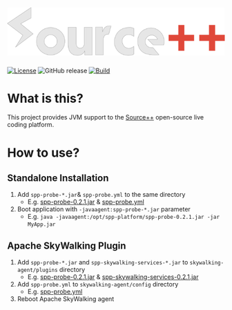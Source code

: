 # ![](https://github.com/sourceplusplus/live-platform/blob/master/.github/media/sourcepp_logo.svg)

[![License](https://img.shields.io/github/license/sourceplusplus/probe-jvm)](LICENSE)
![GitHub release](https://img.shields.io/github/v/release/sourceplusplus/probe-jvm?include_prereleases)
[![Build](https://github.com/sourceplusplus/probe-jvm/actions/workflows/build.yml/badge.svg)](https://github.com/sourceplusplus/probe-jvm/actions/workflows/build.yml)

# What is this?

This project provides JVM support to the [Source++](https://github.com/sourceplusplus/live-platform) open-source live coding platform.

# How to use?

## Standalone Installation

1. Add `spp-probe-*.jar`& `spp-probe.yml` to the same directory
    - E.g. [spp-probe-0.2.1.jar](https://github.com/sourceplusplus/probe-jvm/releases/download/0.2.1/spp-probe-0.2.1.jar) & [spp-probe.yml](https://docs.sourceplusplus.com/implementation/tools/probe/configuration/)
1. Boot application with `-javaagent:spp-probe-*.jar` parameter
    - E.g. `java -javaagent:/opt/spp-platform/spp-probe-0.2.1.jar -jar MyApp.jar`

## Apache SkyWalking Plugin

1. Add `spp-probe-*.jar` and `spp-skywalking-services-*.jar` to `skywalking-agent/plugins` directory
    - E.g. [spp-probe-0.2.1.jar](https://github.com/sourceplusplus/probe-jvm/releases/download/0.2.1/spp-probe-0.2.1.jar) & [spp-skywalking-services-0.2.1.jar](https://github.com/sourceplusplus/probe-jvm/releases/download/0.2.1/spp-skywalking-services-0.2.1.jar)
1. Add `spp-probe.yml` to `skywalking-agent/config` directory
    - E.g. [spp-probe.yml](https://docs.sourceplusplus.com/implementation/tools/probe/configuration/)
1. Reboot Apache SkyWalking agent
